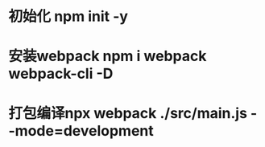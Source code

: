 # 初始化 npm init -y
# 安装webpack npm i webpack webpack-cli -D
# 打包编译npx webpack ./src/main.js --mode=development